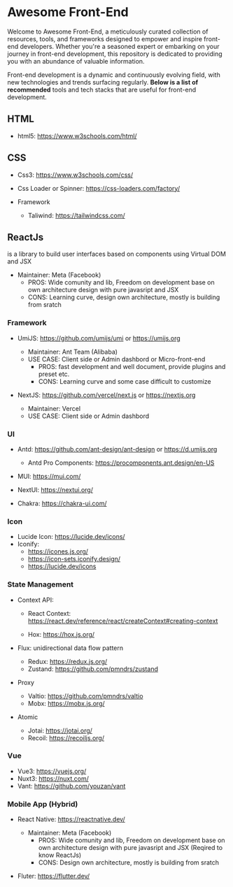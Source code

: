 # Awesome Front-End

Welcome to Awesome Front-End, a meticulously curated collection of resources, tools, and frameworks designed to empower and inspire front-end developers. Whether you're a seasoned expert or embarking on your journey in front-end development, this repository is dedicated to providing you with an abundance of valuable information.

Front-end development is a dynamic and continuously evolving field, with new technologies and trends surfacing regularly. **Below is a list of recommended** tools and tech stacks that are useful for front-end development.

## HTML
  - html5: https://www.w3schools.com/html/

## CSS
 - Css3: https://www.w3schools.com/css/
 - Css Loader or Spinner: https://css-loaders.com/factory/

 - Framework

   - Taliwind: https://tailwindcss.com/


## ReactJs
  is a library to build user interfaces based on components using Virtual DOM and JSX
- Maintainer: Meta (Facebook)
    - PROS: Wide comunity and lib, Freedom on development base on own architecture design with pure javasript and JSX
    - CONS: Learning curve, design own architecture, mostly is building from sratch

### Framework
- UmiJS: https://github.com/umijs/umi or https://umijs.org
  - Maintainer: Ant Team (Alibaba) 
  - USE CASE: Client side or Admin dashbord or Micro-front-end
    - PROS: fast development and well document, provide plugins and preset etc.
    - CONS: Learning curve and some case difficult to customize

- NextJS: https://github.com/vercel/next.js or https://nextjs.org
  - Maintainer: Vercel 
  - USE CASE: Client side or Admin dashbord

### UI 
- Antd: https://github.com/ant-design/ant-design or https://d.umijs.org
  - Antd Pro Components: https://procomponents.ant.design/en-US

- MUI: https://mui.com/

- NextUI: https://nextui.org/

- Chakra: https://chakra-ui.com/

### Icon

- Lucide Icon: https://lucide.dev/icons/
- Iconify: 
    - https://icones.js.org/
    - https://icon-sets.iconify.design/
    - https://lucide.dev/icons

### State Management

- Context API: 

  - React Context: https://react.dev/reference/react/createContext#creating-context
    
  - Hox: https://hox.js.org/

- Flux: unidirectional data flow pattern

   - Redux: https://redux.js.org/
   - Zustand: https://github.com/pmndrs/zustand

- Proxy

   - Valtio: https://github.com/pmndrs/valtio
   - Mobx: https://mobx.js.org/

- Atomic

  - Jotai: https://jotai.org/
  - Recoil: https://recoiljs.org/

### Vue

  - Vue3: https://vuejs.org/
  - Nuxt3: https://nuxt.com/
  - Vant: https://github.com/youzan/vant

### Mobile App (Hybrid)

- React Native: https://reactnative.dev/
  - Maintainer: Meta (Facebook)
    - PROS: Wide comunity and lib, Freedom on development base on own architecture design with pure javasript and JSX (Reqired to know ReactJs)
    - CONS: Design own architecture, mostly is building from sratch

- Fluter: https://flutter.dev/


